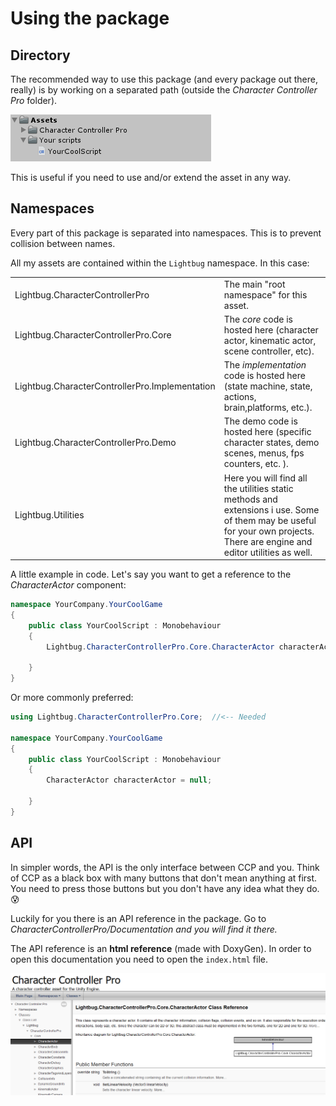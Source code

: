 # Using the package

## Directory

The recommended way to use this package \(and every package out there, really\) is by working on a separated path \(outside the _Character Controller Pro_ folder\). 

![](../.gitbook/assets/imagen%20%2822%29%20%281%29.png)

This is useful if you need to use and/or extend the asset in any way.

## Namespaces

Every part of this package is separated into namespaces. This is to prevent collision between names.

All my assets are contained within the `Lightbug` namespace. In this case:

|  |  |
| :--- | :--- |
| Lightbug.CharacterControllerPro | The main "root namespace" for this asset. |
| Lightbug.CharacterControllerPro.Core | The _core_ code is hosted here \(character actor, kinematic actor, scene controller, etc\). |
| Lightbug.CharacterControllerPro.Implementation | The _implementation_ code is hosted here \(state machine, state, actions, brain,platforms, etc.\). |
| Lightbug.CharacterControllerPro.Demo | The demo code is hosted here \(specific character states, demo scenes, menus, fps counters, etc. \). |
| Lightbug.Utilities | Here you will find all the utilities static methods and extensions i use. Some of them may be useful for your own projects. There are engine and editor utilities as well. |

A little example in code. Let's say you want to get a reference to the _CharacterActor_ component:

```csharp
namespace YourCompany.YourCoolGame
{
    public class YourCoolScript : Monobehaviour
    {
        Lightbug.CharacterControllerPro.Core.CharacterActor characterActor = null;
        
    }
}
```

Or more commonly preferred:

```csharp
using Lightbug.CharacterControllerPro.Core;  //<-- Needed

namespace YourCompany.YourCoolGame
{
    public class YourCoolScript : Monobehaviour
    {
        CharacterActor characterActor = null;
        
    }
}
```

## API

In simpler words, the API is the only interface between CCP and you. Think of CCP as a black box with many buttons that don't mean anything at first. You need to press those buttons but you don't have any idea what they do. 😰 

Luckily for you there is an API reference in the package. Go to _CharacterControllerPro/Documentation and you will find it there._ 

The API reference is an **html reference** \(made with DoxyGen\). In order to open this documentation you need to open the `index.html` file.

![](../.gitbook/assets/imagen%20%2817%29%20%281%29.png)

### 

